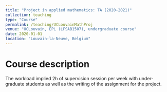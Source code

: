 ```yaml
---
title: "Project in applied mathematics: TA (2020-2021)"
collection: teaching
type: "Course"
permalink: /teaching/UCLouvainMathProj
venue: "UCLouvain, EPL (LFSAB1507), undergraduate course"
date: 2020-01-01
location: "Louvain-la-Neuve, Belgium"
---
```


Course description 
======
The workload implied 2h of supervision session per week with under-graduate students as well as the writing of the assignment for the project.
